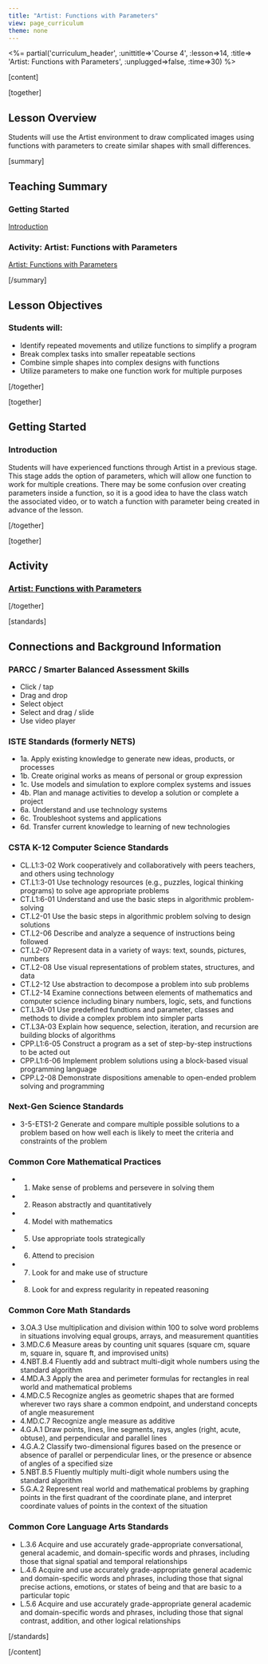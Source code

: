 ```yaml
---
title: "Artist: Functions with Parameters"
view: page_curriculum
theme: none
---
```


<!--
live preview (once saved to dropbox) is at http://staging.code.org/curriculum/.  don't share this URL!
-->

<%= partial('curriculum_header', :unittitle=>'Course 4', :lesson=>14, :title=> 'Artist: Functions with Parameters', :unplugged=>false, :time=>30) %>

[content]

[together]

## Lesson Overview 

Students will use the Artist environment to draw complicated images using functions with parameters to create similar shapes with small differences.

[summary]

## Teaching Summary
### **Getting Started**

[Introduction](#GetStarted) <br/>

### **Activity: Artist: Functions with Parameters**

[Artist: Functions with Parameters](#Activity)

[/summary]

## Lesson Objectives 
### Students will:

- Identify repeated movements and utilize functions to simplify a program
- Break complex tasks into smaller repeatable sections
- Combine simple shapes into complex designs with functions
- Utilize parameters to make one function work for multiple purposes

[/together]

[together]

## Getting Started

### <a name="GetStarted"></a> Introduction

Students will have experienced functions through Artist in a previous stage. This stage adds the option of parameters, which will allow one function to work for multiple creations. There may be some confusion over creating parameters inside a function, so it is a good idea to have the class watch the associated video, or to watch a function with parameter being created in advance of the lesson.

[/together]

[together]

## Activity
### <a name="Activity"></a> [Artist: Functions with Parameters](http://learn.code.org/s/course4/lesson/14/puzzle/1)

[/together]


[standards]

## Connections and Background Information

### PARCC / Smarter Balanced Assessment Skills

- Click / tap
- Drag and drop
- Select object
- Select and drag / slide
- Use video player

### ISTE Standards (formerly NETS)

- 1a. Apply existing knowledge to generate new ideas, products, or processes
- 1b. Create original works as means of personal or group expression
- 1c. Use models and simulation to explore complex systems and issues
- 4b. Plan and manage activities to develop a solution or complete a project
- 6a. Understand and use technology systems
- 6c. Troubleshoot systems and applications
- 6d. Transfer current knowledge to learning of new technologies

### CSTA K-12 Computer Science Standards

- CL.L1:3-02 Work cooperatively and collaboratively with peers teachers, and others using technology
- CT.L1:3-01 Use technology resources (e.g., puzzles, logical thinking programs) to solve age appropriate problems
- CT.L1:6-01 Understand and use the basic steps in algorithmic problem-solving
- CT.L2-01 Use the basic steps in algorithmic problem solving to design solutions
- CT.L2-06 Describe and analyze a sequence of instructions being followed
- CT.L2-07 Represent data in a variety of ways: text, sounds, pictures, numbers
- CT.L2-08 Use visual representations of problem states, structures, and data
- CT.L2-12 Use abstraction to decompose a problem into sub problems
- CT.L2-14 Examine connections between elements of mathematics and computer science including binary numbers, logic, sets, and functions
- CT.L3A-01 Use predefined fundtions and parameter, classes and methods to divide a complex problem into simpler parts
- CT.L3A-03 Explain how sequence, selection, iteration, and recursion are building blocks of algorithms
- CPP.L1:6-05 Construct a program as a set of step-by-step instructions to be acted out
- CPP.L1:6-06 Implement problem solutions using a block-based visual programming language
- CPP.L2-08 Demonstrate dispositions amenable to open-ended problem solving and programming

### Next-Gen Science Standards

- 3-5-ETS1-2 Generate and compare multiple possible solutions to a problem based on how well each is likely to meet the criteria and constraints of the problem

### Common Core Mathematical Practices

- 1. Make sense of problems and persevere in solving them
- 2. Reason abstractly and quantitatively
- 4. Model with mathematics
- 5. Use appropriate tools strategically
- 6. Attend to precision
- 7. Look for and make use of structure
- 8. Look for and express regularity in repeated reasoning

### Common Core Math Standards

- 3.OA.3 Use multiplication and division within 100 to solve word problems in situations involving equal groups, arrays, and measurement quantities
- 3.MD.C.6 Measure areas by counting unit squares (square cm, square m, square in, square ft, and improvised units)
- 4.NBT.B.4 Fluently add and subtract multi-digit whole numbers using the standard algorithm
- 4.MD.A.3 Apply the area and perimeter formulas for rectangles in real world and mathematical problems
- 4.MD.C.5 Recognize angles as geometric shapes that are formed wherever two rays share a common endpoint, and understand concepts of angle measurement
- 4.MD.C.7 Recognize angle measure as additive
- 4.G.A.1 Draw points, lines, line segments, rays, angles (right, acute, obtuse), and perpendicular and parallel lines
- 4.G.A.2 Classify two-dimensional figures based on the presence or absence of parallel or perpendicular lines, or the presence or absence of angles of a specified size
- 5.NBT.B.5 Fluently multiply multi-digit whole numbers using the standard algorithm
- 5.G.A.2 Represent real world and mathematical problems by graphing points in the first quadrant of the coordinate plane, and interpret coordinate values of points in the context of the situation

### Common Core Language Arts Standards

- L.3.6 Acquire and use accurately grade-appropriate conversational, general academic, and domain-specific words and phrases, including those that signal spatial and temporal relationships
- L.4.6 Acquire and use accurately grade-appropriate general academic and domain-specific words and phrases, including those that signal precise actions, emotions, or states of being and that are basic to a particular topic
- L.5.6 Acquire and use accurately grade-appropriate general academic and domain-specific words and phrases, including those that signal contrast, addition, and other logical relationships

[/standards]

[/content]

<link rel="stylesheet" type="text/css" href="../docs/morestyle.css"/>
